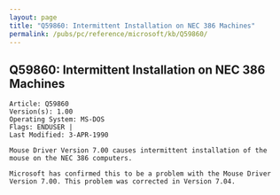 ```yaml
---
layout: page
title: "Q59860: Intermittent Installation on NEC 386 Machines"
permalink: /pubs/pc/reference/microsoft/kb/Q59860/
---
```


## Q59860: Intermittent Installation on NEC 386 Machines

	Article: Q59860
	Version(s): 1.00
	Operating System: MS-DOS
	Flags: ENDUSER |
	Last Modified: 3-APR-1990
	
	Mouse Driver Version 7.00 causes intermittent installation of the
	mouse on the NEC 386 computers.
	
	Microsoft has confirmed this to be a problem with the Mouse Driver
	Version 7.00. This problem was corrected in Version 7.04.
